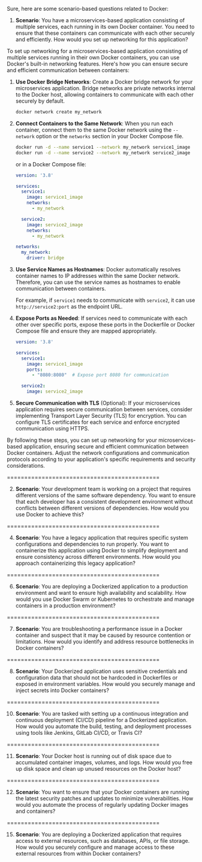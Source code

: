 Sure, here are some scenario-based questions related to Docker:

1. **Scenario**: You have a microservices-based application consisting of multiple services, each running in its own Docker container. You need to ensure that these containers can communicate with each other securely and efficiently. How would you set up networking for this application?

To set up networking for a microservices-based application consisting of multiple services running in their own Docker containers, you can use Docker's built-in networking features. Here's how you can ensure secure and efficient communication between containers:

1. **Use Docker Bridge Networks**:
   Create a Docker bridge network for your microservices application. Bridge networks are private networks internal to the Docker host, allowing containers to communicate with each other securely by default.

   ```bash
   docker network create my_network
   ```

2. **Connect Containers to the Same Network**:
   When you run each container, connect them to the same Docker network using the `--network` option or the `networks` section in your Docker Compose file.

   ```bash
   docker run -d --name service1 --network my_network service1_image
   docker run -d --name service2 --network my_network service2_image
   ```

   or in a Docker Compose file:

   ```yaml
   version: '3.8'

   services:
     service1:
       image: service1_image
       networks:
         - my_network

     service2:
       image: service2_image
       networks:
         - my_network

   networks:
     my_network:
       driver: bridge
   ```

3. **Use Service Names as Hostnames**:
   Docker automatically resolves container names to IP addresses within the same Docker network. Therefore, you can use the service names as hostnames to enable communication between containers.

   For example, if `service1` needs to communicate with `service2`, it can use `http://service2:port` as the endpoint URL.

4. **Expose Ports as Needed**:
   If services need to communicate with each other over specific ports, expose these ports in the Dockerfile or Docker Compose file and ensure they are mapped appropriately.

   ```yaml
   version: '3.8'

   services:
     service1:
       image: service1_image
       ports:
         - "8080:8080"  # Expose port 8080 for communication

     service2:
       image: service2_image
   ```

5. **Secure Communication with TLS** (Optional):
   If your microservices application requires secure communication between services, consider implementing Transport Layer Security (TLS) for encryption. You can configure TLS certificates for each service and enforce encrypted communication using HTTPS.

By following these steps, you can set up networking for your microservices-based application, ensuring secure and efficient communication between Docker containers. Adjust the network configurations and communication protocols according to your application's specific requirements and security considerations.

============================================  

2. **Scenario**: Your development team is working on a project that requires different versions of the same software dependency. You want to ensure that each developer has a consistent development environment without conflicts between different versions of dependencies. How would you use Docker to achieve this?

============================================
   
4. **Scenario**: You have a legacy application that requires specific system configurations and dependencies to run properly. You want to containerize this application using Docker to simplify deployment and ensure consistency across different environments. How would you approach containerizing this legacy application?

============================================
   
6. **Scenario**: You are deploying a Dockerized application to a production environment and want to ensure high availability and scalability. How would you use Docker Swarm or Kubernetes to orchestrate and manage containers in a production environment?

============================================
   
7. **Scenario**: You are troubleshooting a performance issue in a Docker container and suspect that it may be caused by resource contention or limitations. How would you identify and address resource bottlenecks in Docker containers?

============================================
   
8. **Scenario**: Your Dockerized application uses sensitive credentials and configuration data that should not be hardcoded in Dockerfiles or exposed in environment variables. How would you securely manage and inject secrets into Docker containers?

============================================
   
10. **Scenario**: You are tasked with setting up a continuous integration and continuous deployment (CI/CD) pipeline for a Dockerized application. How would you automate the build, testing, and deployment processes using tools like Jenkins, GitLab CI/CD, or Travis CI?

============================================
   
11. **Scenario**: Your Docker host is running out of disk space due to accumulated container images, volumes, and logs. How would you free up disk space and clean up unused resources on the Docker host?

 ============================================  
 
12. **Scenario**: You want to ensure that your Docker containers are running the latest security patches and updates to minimize vulnerabilities. How would you automate the process of regularly updating Docker images and containers?

 ============================================

15. **Scenario**: You are deploying a Dockerized application that requires access to external resources, such as databases, APIs, or file storage. How would you securely configure and manage access to these external resources from within Docker containers?

